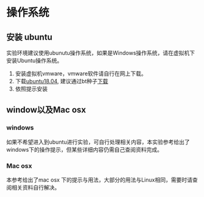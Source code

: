 # 操作系统

## 安装 ubuntu 

实验环境建议使用ubunutu操作系统，如果是Windows操作系统，请在虚拟机下安装Ubuntu操作系统。

1. 安装虚拟机vmware，vmware软件请自行在网上下载。
2. 下载[ubuntu18.04](https://www.ubuntu.com/download/desktop/thank-you?country=CN&version=18.04.2&architecture=amd64), 建议通过bt种子[下载](http://releases.ubuntu.com/18.04/ubuntu-18.04.2-desktop-amd64.iso.torrent?_ga=2.5522096.202950691.1556000491-1568164439.1556000491)
3. 依照提示安装

## window以及Mac osx

### windows

如果不希望进入到ubuntu进行实验，可自行处理相关内容，本实验参考给出了windows下的操作提示，但某些详细内容仍需自己查阅资料完成。

### Mac osx

本参考给出了mac osx 下的提示与用法，大部分的用法与Linux相同，需要时请查阅相关资料自行解决。

